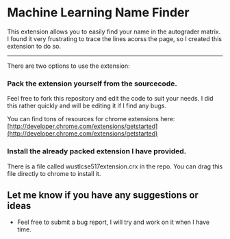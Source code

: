 # Machine Learning Name Finder

This extension allows you to easily find your name in the autograder matrix.  I found it very frustrating to trace the lines acorss the page, so I created this extension to do so.

-----------------------

There are two options to use the extension:

### Pack the extension yourself from the sourcecode.

Feel free to fork this repository and edit the code to suit your needs.  I did this rather quickly and will be editing it if I find any bugs.

You can find tons of resources for chrome extensions here: [http://developer.chrome.com/extensions/getstarted](http://developer.chrome.com/extensions/getstarted)


### Install the already packed extension I have provided.

There is a file called wustlcse517extension.crx in the repo.  You can drag this file directly to chrome to install it.

## Let me know if you have any suggestions or ideas

*   Feel free to submit a bug report, I will try and work on it when I have time.

